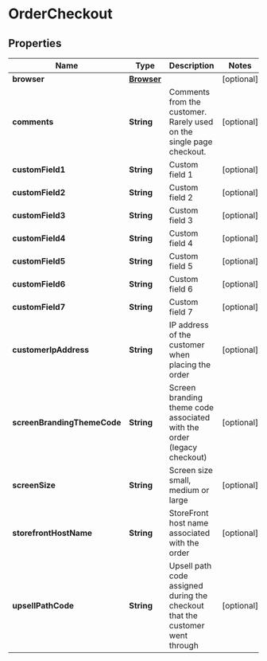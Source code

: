 

# OrderCheckout


## Properties

| Name | Type | Description | Notes |
|------------ | ------------- | ------------- | -------------|
|**browser** | [**Browser**](Browser.md) |  |  [optional] |
|**comments** | **String** | Comments from the customer.  Rarely used on the single page checkout. |  [optional] |
|**customField1** | **String** | Custom field 1 |  [optional] |
|**customField2** | **String** | Custom field 2 |  [optional] |
|**customField3** | **String** | Custom field 3 |  [optional] |
|**customField4** | **String** | Custom field 4 |  [optional] |
|**customField5** | **String** | Custom field 5 |  [optional] |
|**customField6** | **String** | Custom field 6 |  [optional] |
|**customField7** | **String** | Custom field 7 |  [optional] |
|**customerIpAddress** | **String** | IP address of the customer when placing the order |  [optional] |
|**screenBrandingThemeCode** | **String** | Screen branding theme code associated with the order (legacy checkout) |  [optional] |
|**screenSize** | **String** | Screen size small, medium or large |  [optional] |
|**storefrontHostName** | **String** | StoreFront host name associated with the order |  [optional] |
|**upsellPathCode** | **String** | Upsell path code assigned during the checkout that the customer went through |  [optional] |



